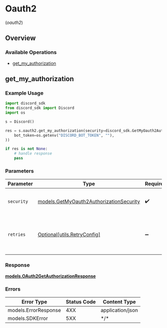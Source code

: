 # Oauth2
(*oauth2*)

## Overview

### Available Operations

* [get_my_authorization](#get_my_authorization)

## get_my_authorization

### Example Usage

```python
import discord_sdk
from discord_sdk import Discord
import os

s = Discord()

res = s.oauth2.get_my_authorization(security=discord_sdk.GetMyOauth2AuthorizationSecurity(
    bot_token=os.getenv("DISCORD_BOT_TOKEN", ""),
))

if res is not None:
    # handle response
    pass

```

### Parameters

| Parameter                                                                            | Type                                                                                 | Required                                                                             | Description                                                                          |
| ------------------------------------------------------------------------------------ | ------------------------------------------------------------------------------------ | ------------------------------------------------------------------------------------ | ------------------------------------------------------------------------------------ |
| `security`                                                                           | [models.GetMyOauth2AuthorizationSecurity](../../getmyoauth2authorizationsecurity.md) | :heavy_check_mark:                                                                   | The security requirements to use for the request.                                    |
| `retries`                                                                            | [Optional[utils.RetryConfig]](../../models/utils/retryconfig.md)                     | :heavy_minus_sign:                                                                   | Configuration to override the default retry behavior of the client.                  |

### Response

**[models.OAuth2GetAuthorizationResponse](../../models/oauth2getauthorizationresponse.md)**

### Errors

| Error Type           | Status Code          | Content Type         |
| -------------------- | -------------------- | -------------------- |
| models.ErrorResponse | 4XX                  | application/json     |
| models.SDKError      | 5XX                  | \*/\*                |